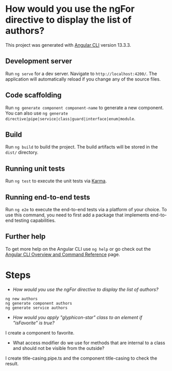 # How would you use the ngFor directive to display the list of authors?

This project was generated with [Angular CLI](https://github.com/angular/angular-cli) version 13.3.3.

## Development server

Run `ng serve` for a dev server. Navigate to `http://localhost:4200/`. The application will automatically reload if you change any of the source files.

## Code scaffolding

Run `ng generate component component-name` to generate a new component. You can also use `ng generate directive|pipe|service|class|guard|interface|enum|module`.

## Build

Run `ng build` to build the project. The build artifacts will be stored in the `dist/` directory.

## Running unit tests

Run `ng test` to execute the unit tests via [Karma](https://karma-runner.github.io).

## Running end-to-end tests

Run `ng e2e` to execute the end-to-end tests via a platform of your choice. To use this command, you need to first add a package that implements end-to-end testing capabilities.

## Further help

To get more help on the Angular CLI use `ng help` or go check out the [Angular CLI Overview and Command Reference](https://angular.io/cli) page.

# Steps

- *How would you use the ngFor directive to display the list of authors?*


```
ng new authors
ng generate component authors
ng generate service authors
```

- *How would you apply "glyphicon-star" class to an element if "isFavorite" is true?*

I create a component to favorite.

- What access modifier do we use for methods that are internal to a class and should not be visible from the outside?

I create title-casing.pipe.ts and the component title-casing to check the result.
